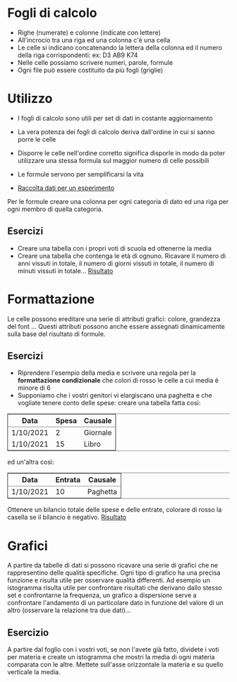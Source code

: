# Fogli di calcolo

* Righe (numerate) e colonne (indicate con lettere)
* All'incrocio tra una riga ed una colonna c'è una cella
* Le celle si indicano concatenando la lettera della colonna ed il
numero della riga corrispondenti: ex: D3 AB9 K74
* Nelle celle possiamo scrivere numeri, parole, formule
* Ogni file può essere costituito da più fogli (griglie)

# Utilizzo

* I fogli di calcolo sono utili per set di dati in costante aggiornamento
* La vera potenza dei fogli di calcolo deriva dall'ordine in cui si
sanno porre le celle
* Disporre le celle nell'ordine corretto significa disporle in modo
da poter utilizzare una stessa formula sul maggior numero di celle
possibili
* Le formule servono per semplificarsi la vita


* [Raccolta dati per un esperimento](/files/Dati_Reticolo_Casa.ods)

Per le formule creare una colonna per ogni categoria di dato ed una riga per ogni membro di quella categoria.

## Esercizi

* Creare una tabella con i propri voti di scuola ed ottenerne la media
* Creare una tabella che contenga le età di ognuno. Ricavare il numero di anni vissuti in totale, il numero di giorni vissuti in totale, il numero di minuti vissuti in totale... <a href="files/eta.ods">Risultato</a>

# Formattazione

Le celle possono ereditare una serie di attributi grafici: colore, grandezza del font ... Questi attributi possono anche essere assegnati dinamicamente sulla base del risultato di formule.

## Esercizi

* Riprendere l'esempio della media e scrivere una regola per la **formattazione condizionale** che colori di rosso le celle a cui media è minore di 6
* Supponiamo che i vostri genitori vi elargiscano una paghetta e che vogliate tenere conto delle spese: creare una tabella fatta così:

<table border="2" cellspacing="0" cellpadding="6" rules="groups" frame="hsides">
<colgroup>
<col>
<col>
<col>
</colgroup>
<thead>
<tr>
<th scope="col">Data</th>
<th scope="col">Spesa</th>
<th scope="col">Causale</th>
</tr>
</thead>
<tbody>
<tr>
<td>1/10/2021</td>
<td>2</td>
<td>Giornale</td>
</tr>

<tr>
<td>1/10/2021</td>
<td>15</td>
<td>Libro</td>
</tr>
</tbody>
</table>

ed un'altra così:

<table border="2" cellspacing="0" cellpadding="6" rules="groups" frame="hsides">
<colgroup>
<col >
<col >
<col >
</colgroup>
<thead>
<tr>
<th scope="col">Data</th>
<th scope="col">Entrata</th>
<th scope="col">Causale</th>
</tr>
</thead>
<tbody>
<tr>
<td>1/10/2021</td>
<td>10</td>
<td>Paghetta</td>
</tr>
</tbody>
</table>

Ottenere un bilancio totale delle spese e delle entrate, colorare di rosso la casella se il bilancio è negativo. [Risultato](files/bilancio.ods)


# Grafici

A partire da tabelle di dati si possono ricavare una serie di
grafici che ne rappresentino delle qualità specifiche. Ogni tipo di
grafico ha una precisa funzione e risulta utile per osservare
qualità differenti. Ad esempio un istogramma risulta utile per
confrontare risultati che derivano dallo stesso set e confrontarne
la frequenza, un grafico a dispersione serve a confrontare
l'andamento di un particolare dato in funzione del valore di un
altro (osservare la relazione tra due dati)...

## Esercizio

A partire dal foglio con i vostri voti, se non l'avete già fatto,
dividete i voti per materia e create un istogramma che mostri la media
di ogni materia comparata con le altre. Mettete sull'asse orizzontale
la materia e su quello verticale la media.

